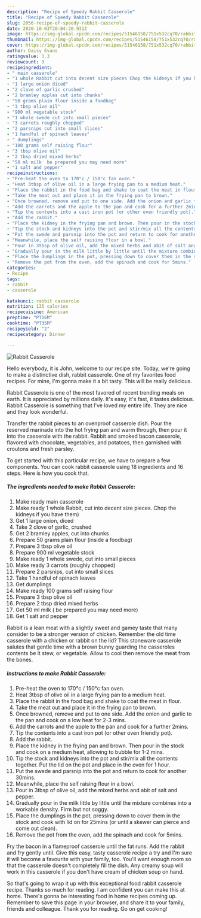 ```yaml
---
description: "Recipe of Speedy Rabbit Casserole"
title: "Recipe of Speedy Rabbit Casserole"
slug: 2056-recipe-of-speedy-rabbit-casserole
date: 2020-10-03T20:04:20.931Z
image: https://img-global.cpcdn.com/recipes/51546158/751x532cq70/rabbit-casserole-recipe-main-photo.jpg
thumbnail: https://img-global.cpcdn.com/recipes/51546158/751x532cq70/rabbit-casserole-recipe-main-photo.jpg
cover: https://img-global.cpcdn.com/recipes/51546158/751x532cq70/rabbit-casserole-recipe-main-photo.jpg
author: Daisy Evans
ratingvalue: 3.3
reviewcount: 9
recipeingredient:
- " main casserole"
- "1 whole Rabbit cut into decent size pieces Chop the kidneys if you have them"
- "1 large onion diced"
- "2 clove of garlic crushed"
- "2 bramley apples cut into chunks"
- "50 grams plain flour inside a foodbag"
- "3 tbsp olive oil"
- "900 ml vegetable stock"
- "1 whole swede cut into small pieces"
- "3 carrots roughly chopped"
- "2 parsnips cut into small slices"
- "1 handful of spinach leaves"
- " dumplings"
- "100 grams self raising flour"
- "3 tbsp olive oil"
- "2 tbsp dried mixed herbs"
- "50 ml milk  be prepared you may need more"
- "1 salt and pepper"
recipeinstructions:
- "Pre-heat the oven to 170°c / 150°c fan oven."
- "Heat 3tbsp of olive oil in a large frying pan to a medium heat."
- "Place the rabbit in the food bag and shake to coat the meat in flour."
- "Take the meat out and place it in the frying pan to brown."
- "Once browned, remove and put to one side. Add the onion and garlic to the pan and cook on a low heat for 2-3 mins."
- "Add the carrots and the apple to the pan and cook for a further 2mins."
- "Tip the contents into a cast iron pot (or other oven friendly pot)."
- "Add the rabbit."
- "Place the kidney in the frying pan and brown. Then pour in the stock and cook on a medium heat, allowing to bubble for 1-2 mins."
- "Tip the stock and kidneys into the pot and stir/mix all the contents together. Put the lid on the pot and place in the oven for 1 hour."
- "Put the swede and parsnip into the pot and return to cook for another 30mins."
- "Meanwhile, place the self raising flour in a bowl."
- "Pour in 3tbsp of olive oil, add the mixed herbs and abit of salt and pepper."
- "Gradually pour in the milk little by little until the mixture combines into a workable density. Firm but not soggy."
- "Place the dumplings in the pot, pressing down to cover them in the stock and cook with lid on for 25mins (or until a skewer can pierce and come out clean)."
- "Remove the pot from the oven, add the spinach and cook for 5mins."
categories:
- Recipe
tags:
- rabbit
- casserole

katakunci: rabbit casserole 
nutrition: 135 calories
recipecuisine: American
preptime: "PT16M"
cooktime: "PT35M"
recipeyield: "2"
recipecategory: Dinner

---
```



![Rabbit Casserole](https://img-global.cpcdn.com/recipes/51546158/751x532cq70/rabbit-casserole-recipe-main-photo.jpg)

Hello everybody, it is John, welcome to our recipe site. Today, we're going to make a distinctive dish, rabbit casserole. One of my favorites food recipes. For mine, I'm gonna make it a bit tasty. This will be really delicious.

Rabbit Casserole is one of the most favored of recent trending meals on earth. It is appreciated by millions daily. It's easy, it's fast, it tastes delicious. Rabbit Casserole is something that I've loved my entire life. They are nice and they look wonderful.

Transfer the rabbit pieces to an ovenproof casserole dish. Pour the reserved marinade into the hot frying pan and warm through, then pour it into the casserole with the rabbit. Rabbit and smoked bacon casserole, flavored with chocolate, vegetables, and potatoes, then garnished with croutons and fresh parsley.


To get started with this particular recipe, we have to prepare a few components. You can cook rabbit casserole using 18 ingredients and 16 steps. Here is how you cook that.

<!--inarticleads1-->

##### The ingredients needed to make Rabbit Casserole:

1. Make ready  main casserole
1. Make ready 1 whole Rabbit, cut into decent size pieces. Chop the kidneys if you have them)
1. Get 1 large onion, diced
1. Take 2 clove of garlic, crushed
1. Get 2 bramley apples, cut into chunks
1. Prepare 50 grams plain flour (inside a foodbag)
1. Prepare 3 tbsp olive oil
1. Prepare 900 ml vegetable stock
1. Make ready 1 whole swede, cut into small pieces
1. Make ready 3 carrots (roughly chopped)
1. Prepare 2 parsnips, cut into small slices
1. Take 1 handful of spinach leaves
1. Get  dumplings
1. Make ready 100 grams self raising flour
1. Prepare 3 tbsp olive oil
1. Prepare 2 tbsp dried mixed herbs
1. Get 50 ml milk ( be prepared you may need more)
1. Get 1 salt and pepper


Rabbit is a lean meat with a slightly sweet and gamey taste that many consider to be a stronger version of chicken. Remember the old time casserole with a chicken or rabbit on the lid? This stoneware casserole salutes that gentle time with a brown bunny guarding the casseroles contents be it stew, or vegetable. Allow to cool then remove the meat from the bones. 

<!--inarticleads2-->

##### Instructions to make Rabbit Casserole:

1. Pre-heat the oven to 170°c / 150°c fan oven.
1. Heat 3tbsp of olive oil in a large frying pan to a medium heat.
1. Place the rabbit in the food bag and shake to coat the meat in flour.
1. Take the meat out and place it in the frying pan to brown.
1. Once browned, remove and put to one side. Add the onion and garlic to the pan and cook on a low heat for 2-3 mins.
1. Add the carrots and the apple to the pan and cook for a further 2mins.
1. Tip the contents into a cast iron pot (or other oven friendly pot).
1. Add the rabbit.
1. Place the kidney in the frying pan and brown. Then pour in the stock and cook on a medium heat, allowing to bubble for 1-2 mins.
1. Tip the stock and kidneys into the pot and stir/mix all the contents together. Put the lid on the pot and place in the oven for 1 hour.
1. Put the swede and parsnip into the pot and return to cook for another 30mins.
1. Meanwhile, place the self raising flour in a bowl.
1. Pour in 3tbsp of olive oil, add the mixed herbs and abit of salt and pepper.
1. Gradually pour in the milk little by little until the mixture combines into a workable density. Firm but not soggy.
1. Place the dumplings in the pot, pressing down to cover them in the stock and cook with lid on for 25mins (or until a skewer can pierce and come out clean).
1. Remove the pot from the oven, add the spinach and cook for 5mins.


Fry the bacon in a flameproof casserole until the fat runs. Add the rabbit and fry gently until. Give this easy, tasty casserole recipe a try and I&#39;m sure it will become a favourite with your family, too. You&#39;ll want enough room so that the casserole doesn&#39;t completely fill the dish. Any creamy soup will work in this casserole if you don&#39;t have cream of chicken soup on hand. 

So that's going to wrap it up with this exceptional food rabbit casserole recipe. Thanks so much for reading. I am confident you can make this at home. There's gonna be interesting food in home recipes coming up. Remember to save this page in your browser, and share it to your family, friends and colleague. Thank you for reading. Go on get cooking!
